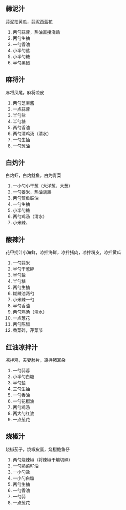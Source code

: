 ## 蒜泥汁

蒜泥拍黄瓜，蒜泥西蓝花

1. 两勺蒜蓉，热油直接浇熟
2. 两勺生抽
3. 一勺香油
4. 小半勺盐
5. 小半勺糖
6. 半勺黑醋

## 麻将汁

麻将凤尾，麻将凉皮

1. 两勺芝麻酱
2. 一点蒜蓉
3. 半勺盐
4. 半勺糖
5. 两勺香油
6. 两勺清鸡汤（清水）
7. 一勺生抽
8. 一勺葱油

## 白灼汁

白灼虾，白灼鱿鱼，白灼青菜

1. 一小勺小干葱（大洋葱、大葱）
2. 一勺姜米，热油浇熟
3. 两勺蒸鱼豉油
4. 一勺生抽
5. 小半勺糖
6. 两勺鸡汤（清水）
7. 小米辣、

## 酸辣汁

花甲捞汁小海鲜，凉拌海鲜，凉拌猪肉，凉拌粉皮，凉拌黄瓜

1. 一勺蒜米
2. 半勺干葱碎
3. 半勺盐
4. 半勺糖
5. 两勺生抽
6. 糊辣油两勺
7. 小米辣一勺
8. 半勺香油
9. 两勺鸡汤（清水）
10. 一点葱花
11. 两勺陈醋
12. 香菜碎，芹菜节

## 红油凉拌汁

凉拌鸡，夫妻肺片，凉拌猪耳朵

1. 一勺蒜蓉
2. 小半勺白糖
3. 半勺盐
4. 三勺生抽
5. 一勺香油
6. 一勺花椒油
7. 两勺鸡汤
8. 两大勺红油
9. 一点葱花

## 烧椒汁

烧椒茄子，烧椒皮蛋，烧椒鲍鱼仔

1. 两勺烧辣椒（将辣椒干煸切碎）
2. 一勺熟菜籽油
3. 一小勺盐
4. 一小勺白糖
5. 两勺生抽
6. 一勺香油
7. 一勺蒜
8. 一点葱花